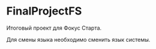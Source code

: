 # FinalProjectFS
Итоговый проект для Фокус Старта.

Для смены языка необходимо сменить язык системы.
